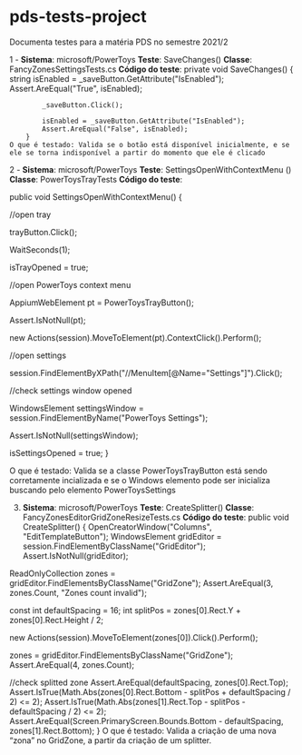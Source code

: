 # pds-tests-project
Documenta testes para a matéria PDS no semestre 2021/2

1 - **Sistema**: microsoft/PowerToys
   **Teste**: SaveChanges()
   **Classe**: FancyZonesSettingsTests.cs
   **Código do teste**:
        private void SaveChanges()
        {
            string isEnabled = _saveButton.GetAttribute("IsEnabled");
            Assert.AreEqual("True", isEnabled);

            _saveButton.Click();

            isEnabled = _saveButton.GetAttribute("IsEnabled");
            Assert.AreEqual("False", isEnabled);
        }
    O que é testado: Valida se o botão está disponível inicialmente, e se ele se torna indisponível a partir do momento que ele é clicado

2 - **Sistema**: microsoft/PowerToys
   **Teste**: SettingsOpenWithContextMenu ()
   **Classe**: PowerToysTrayTests
   **Código do teste**:

public void SettingsOpenWithContextMenu()
{

  //open tray

  trayButton.Click();

  WaitSeconds(1);

  isTrayOpened = true;


  //open PowerToys context menu

  AppiumWebElement pt = PowerToysTrayButton();

  Assert.IsNotNull(pt);

  new Actions(session).MoveToElement(pt).ContextClick().Perform();

  //open settings

  session.FindElementByXPath("//MenuItem[@Name=\"Settings\"]").Click();


  //check settings window opened

  WindowsElement settingsWindow = session.FindElementByName("PowerToys Settings");

  Assert.IsNotNull(settingsWindow);


  isSettingsOpened = true;
}

O que é testado: Valida se a classe PowerToysTrayButton está sendo corretamente incializada e se o Windows elemento pode ser inicializa buscando pelo elemento PowerToysSettings

3) **Sistema**: microsoft/PowerToys
   **Teste**: CreateSplitter()
   **Classe**:  FancyZonesEditorGridZoneResizeTests.cs
   **Código do teste**: 
public void CreateSplitter()
{
  OpenCreatorWindow("Columns", "EditTemplateButton");
  WindowsElement gridEditor = session.FindElementByClassName("GridEditor");
  Assert.IsNotNull(gridEditor);

  ReadOnlyCollection<AppiumWebElement> zones = gridEditor.FindElementsByClassName("GridZone");
  Assert.AreEqual(3, zones.Count, "Zones count invalid");

  const int defaultSpacing = 16;
  int splitPos = zones[0].Rect.Y + zones[0].Rect.Height / 2;

  new Actions(session).MoveToElement(zones[0]).Click().Perform();

  zones = gridEditor.FindElementsByClassName("GridZone");
  Assert.AreEqual(4, zones.Count);

  //check splitted zone 
  Assert.AreEqual(defaultSpacing, zones[0].Rect.Top);
  Assert.IsTrue(Math.Abs(zones[0].Rect.Bottom - splitPos + defaultSpacing / 2) <= 2);
  Assert.IsTrue(Math.Abs(zones[1].Rect.Top - splitPos - defaultSpacing / 2) <= 2);
  Assert.AreEqual(Screen.PrimaryScreen.Bounds.Bottom - defaultSpacing, zones[1].Rect.Bottom);
}
O que é testado: Valida a criação de uma nova “zona” no GridZone, a partir da criação de um splitter.
